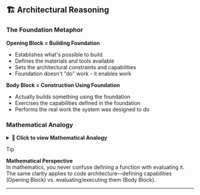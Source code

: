 ## 🏗️ Architectural Reasoning

### The Foundation Metaphor

**Opening Block = Building Foundation**
- Establishes what's possible to build
- Defines the materials and tools available
- Sets the architectural constraints and capabilities
- Foundation doesn't "do" work - it enables work

**Body Block = Construction Using Foundation**
- Actually builds something using the foundation
- Exercises the capabilities defined in the foundation
- Performs the real work the system was designed to do

### Mathematical Analogy

<details>
<summary><strong>🔢 Click to view Mathematical Analogy</strong></summary>

**Opening Block = Mathematical Definitions**
```
Define: f(x) = x² + 2x + 1
Define: Domain = Real Numbers
Define: Range = [0, ∞)
```

**Body Block = Mathematical Operations**
```
Calculate: f(3) = 3² + 2(3) + 1 = 16
Plot: Graph of f(x) from x = -5 to x = 5
Solve: f(x) = 0 for x
```

**Key Insight:** The definition tells you what the function **CAN** do. The operations actually **USE** the function to do work.

</details>

> [!TIP]
> **Mathematical Perspective**  
> In mathematics, you never confuse defining a function with evaluating it. The same clarity applies to code architecture—defining capabilities (Opening Block) vs. evaluating/executing them (Body Block).

---

